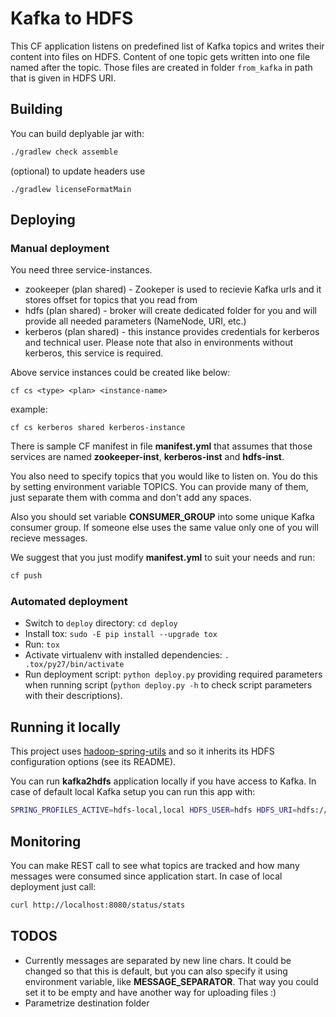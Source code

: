 # Kafka to HDFS

This CF application listens on predefined list of Kafka topics and writes their content into files on HDFS. Content of one topic gets written into one file named after the topic. Those files are created in folder ```from_kafka``` in path that is given in HDFS URI.


## Building

You can build deplyable jar with:

```sh
./gradlew check assemble
```

(optional) to update headers use
```
./gradlew licenseFormatMain
```

## Deploying
### Manual deployment
You need three service-instances.

- zookeeper (plan shared) - Zookeper is used to recievie Kafka urls and it stores offset for topics that you read from 
- hdfs (plan shared) - broker will create dedicated folder for you and will provide all needed parameters (NameNode, URI, etc.)
- kerberos (plan shared) - this instance provides credentials for kerberos and technical user. Please note that also in environments without kerberos, this service is required. 

Above service instances could be created like below:
```
cf cs <type> <plan> <instance-name>
```
example:
```
cf cs kerberos shared kerberos-instance
```

There is sample CF manifest in file **manifest.yml** that assumes that those services are named **zookeeper-inst**, **kerberos-inst** and **hdfs-inst**.

You also need to specify topics that you would like to listen on. You do this by setting environment variable TOPICS. You can provide many of them, just separate them with comma and don't add any spaces.

Also you should set variable **CONSUMER_GROUP** into some unique Kafka consumer group. If someone else uses the same value only one of you will recieve messages.

We suggest that you just modify **manifest.yml** to suit your needs and run:

```sh
cf push
```

### Automated deployment
* Switch to `deploy` directory: `cd deploy`
* Install tox: `sudo -E pip install --upgrade tox`
* Run: `tox`
* Activate virtualenv with installed dependencies: `. .tox/py27/bin/activate`
* Run deployment script: `python deploy.py` providing required parameters when running script (`python deploy.py -h` to check script parameters with their descriptions).

## Running it locally

This project uses [hadoop-spring-utils](https://github.com/trustedanalytics/hadoop-spring-utils) and so it inherits its HDFS configuration options (see its README).

You can run **kafka2hdfs** application locally if you have access to Kafka. In case of default local Kafka setup you can run this app with:

```sh
SPRING_PROFILES_ACTIVE=hdfs-local,local HDFS_USER=hdfs HDFS_URI=hdfs://localhost:8020/some/hdfs/path/to/destination/folder ZOOKEEPER=localhost:2181 CONSUMER_GROUP=some_consumer_group KAFKA=localhost:9092 TOPICS=someTopicA,someTopicB ./gradlew clean bootRun
```


## Monitoring

You can make REST call to see what topics are tracked and how many messages were consumed since application start. In case of local deployment just call:

```sh
curl http://localhost:8080/status/stats
```

## TODOS

* Currently messages are separated by new line chars. It could be changed so that this is default, but you can also specify it using environment variable, like **MESSAGE_SEPARATOR**. That way you could set it to be empty and have another way for uploading files :)
* Parametrize destination folder

